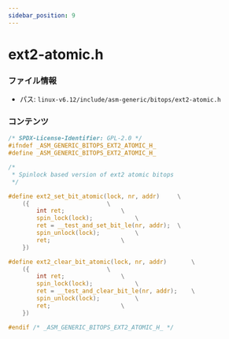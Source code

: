 ```yaml
---
sidebar_position: 9
---
```

# ext2-atomic.h

### ファイル情報

- パス: `linux-v6.12/include/asm-generic/bitops/ext2-atomic.h`

### コンテンツ

```h
/* SPDX-License-Identifier: GPL-2.0 */
#ifndef _ASM_GENERIC_BITOPS_EXT2_ATOMIC_H_
#define _ASM_GENERIC_BITOPS_EXT2_ATOMIC_H_

/*
 * Spinlock based version of ext2 atomic bitops
 */

#define ext2_set_bit_atomic(lock, nr, addr)		\
	({						\
		int ret;				\
		spin_lock(lock);			\
		ret = __test_and_set_bit_le(nr, addr);	\
		spin_unlock(lock);			\
		ret;					\
	})

#define ext2_clear_bit_atomic(lock, nr, addr)		\
	({						\
		int ret;				\
		spin_lock(lock);			\
		ret = __test_and_clear_bit_le(nr, addr);	\
		spin_unlock(lock);			\
		ret;					\
	})

#endif /* _ASM_GENERIC_BITOPS_EXT2_ATOMIC_H_ */

```
